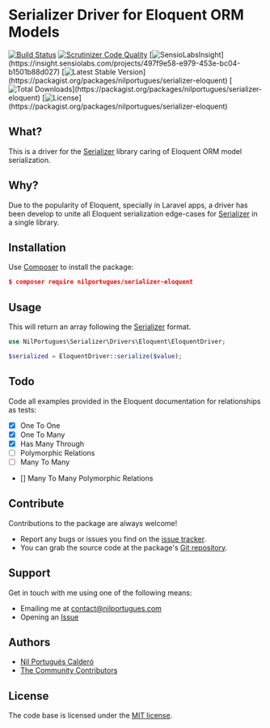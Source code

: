 # Serializer Driver for Eloquent ORM Models

[![Build Status](https://travis-ci.org/nilportugues/serializer-eloquent-driver.svg)](https://travis-ci.org/nilportugues/serializer-eloquent-driver)
[![Scrutinizer Code Quality](https://scrutinizer-ci.com/g/nilportugues/serializer-eloquent-driver/badges/quality-score.png?b=master)](https://scrutinizer-ci.com/g/nilportugues/serializer-eloquent-driver/?branch=master) [![SensioLabsInsight](https://insight.sensiolabs.com/projects/497f9e58-e979-453e-bc04-b1501b88d027/mini.png?)](https://insight.sensiolabs.com/projects/497f9e58-e979-453e-bc04-b1501b88d027) 
[![Latest Stable Version](https://poser.pugx.org/nilportugues/serializer-eloquent/v/stable?)](https://packagist.org/packages/nilportugues/serializer-eloquent) 
[![Total Downloads](https://poser.pugx.org/nilportugues/serializer-eloquent/downloads?)](https://packagist.org/packages/nilportugues/serializer-eloquent) 
[![License](https://poser.pugx.org/nilportugues/serializer-eloquent/license?)](https://packagist.org/packages/nilportugues/serializer-eloquent) 

## What?
This is a driver for the [Serializer](https://github.com/nilportugues/serializer) library caring of Eloquent ORM model serialization.

## Why?
Due to the popularity of Eloquent, specially in Laravel apps, a driver has been develop to unite all Eloquent serialization edge-cases for [Serializer](https://github.com/nilportugues/serializer) in a single library.


## Installation

Use [Composer](https://getcomposer.org) to install the package:

```json
$ composer require nilportugues/serializer-eloquent
```

## Usage

This will return an array following the [Serializer](https://github.com/nilportugues/serializer) format.

```php
use NilPortugues\Serializer\Drivers\Eloquent\EloquentDriver;

$serialized = EloquentDriver::serialize($value);
```


## Todo

Code all examples provided in the Eloquent documentation for relationships as tests:

- [X] One To One
- [X] One To Many
- [X] Has Many Through
- [ ] Polymorphic Relations
- [ ] Many To Many
- [] Many To Many Polymorphic Relations

## Contribute

Contributions to the package are always welcome!

* Report any bugs or issues you find on the [issue tracker](https://github.com/nilportugues/serializer-eloquent-driver/issues/new).
* You can grab the source code at the package's [Git repository](https://github.com/nilportugues/serializer-eloquent-driver).


## Support

Get in touch with me using one of the following means:

 - Emailing me at <contact@nilportugues.com>
 - Opening an [Issue](https://github.com/nilportugues/serializer-eloquent-driver/issues/new)



## Authors

* [Nil Portugués Calderó](http://nilportugues.com)
* [The Community Contributors](https://github.com/nilportugues/serializer-eloquent-driver/graphs/contributors)


## License
The code base is licensed under the [MIT license](LICENSE).
